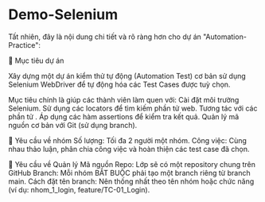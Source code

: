 # Demo-Selenium
Tất nhiên, đây là nội dung chi tiết và rõ ràng hơn cho dự án "Automation-Practice":

🎯 Mục tiêu dự án

Xây dựng một dự án kiểm thử tự động (Automation Test) cơ bản sử dụng Selenium WebDriver để tự động hóa các Test Cases được tuỳ chọn.

Mục tiêu chính là giúp các thành viên làm quen với:
    Cài đặt môi trường Selenium.
    Sử dụng các locators  để tìm kiếm phần tử web.
    Tương tác với các phần tử .
    Áp dụng các hàm assertions  để kiểm tra kết quả.
    Quản lý mã nguồn cơ bản với Git (sử dụng branch).

    
👥 Yêu cầu về nhóm
    Số lượng: Tối đa 2 người một nhóm.
    Công việc: Cùng nhau thảo luận, phân chia công việc và hoàn thiện các test case đã chọn.

    
📂 Yêu cầu về Quản lý Mã nguồn 
    Repo: Lớp sẽ có một repository chung trên GitHub
    Branch: Mỗi nhóm BẮT BUỘC phải tạo một branch riêng từ branch main.
    Cách đặt tên branch: Nên thống nhất theo tên nhóm hoặc chức năng (ví dụ: nhom_1_login, feature/TC-01_Login).

